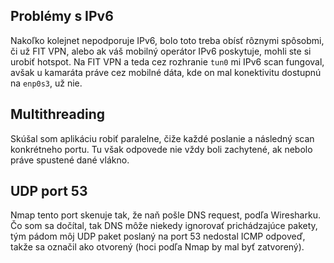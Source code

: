 ## Problémy s IPv6

Nakoľko kolejnet nepodporuje IPv6, bolo toto treba obísť rôznymi spôsobmi, či už FIT VPN, alebo ak váš mobilný operátor IPv6 poskytuje, mohli ste si urobiť hotspot. Na FIT VPN a teda cez rozhranie `tun0` mi IPv6 scan fungoval, avšak u kamaráta práve cez mobilné dáta, kde on mal konektivitu dostupnú na `enp0s3`, už nie.

## Multithreading

Skúšal som aplikáciu robiť paralelne, čiže každé poslanie a následný scan konkrétneho portu. Tu však odpovede nie vždy boli zachytené, ak nebolo práve spustené dané vlákno.

## UDP port 53

Nmap tento port skenuje tak, že naň pošle DNS request, podľa Wiresharku. Čo som sa dočítal, tak DNS môže niekedy ignorovať prichádzajúce pakety, tým pádom môj UDP paket poslaný na port 53 nedostal ICMP odpoveď, takže sa označil ako otvorený (hoci podľa Nmap by mal byť zatvorený).


